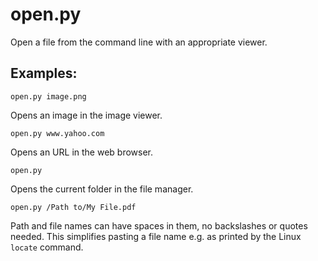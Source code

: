 # open.py

Open a file from the command line with an appropriate viewer.

## Examples:

``open.py image.png``

Opens an image in the image viewer.

``open.py www.yahoo.com``

Opens an URL in the web browser.

``open.py``

Opens the current folder in the file manager.

``open.py /Path to/My File.pdf``

Path and file names can have spaces in them, no backslashes or quotes needed. This simplifies pasting a file name e.g. as printed by the Linux ``locate`` command.
